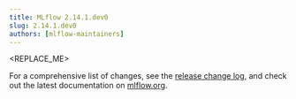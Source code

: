 ```yaml
---
title: MLflow 2.14.1.dev0
slug: 2.14.1.dev0
authors: [mlflow-maintainers]
---
```


<REPLACE_ME>

For a comprehensive list of changes, see the [release change log](https://github.com/mlflow/mlflow/releases/tag/v2.14.1.dev0), and check out the latest documentation on [mlflow.org](http://mlflow.org/).
